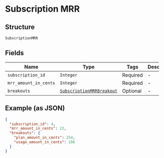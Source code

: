 
# Subscription MRR

## Structure

`SubscriptionMRR`

## Fields

| Name | Type | Tags | Description |
|  --- | --- | --- | --- |
| `subscription_id` | `Integer` | Required | - |
| `mrr_amount_in_cents` | `Integer` | Required | - |
| `breakouts` | [`SubscriptionMRRBreakout`](../../doc/models/subscription-mrr-breakout.md) | Optional | - |

## Example (as JSON)

```json
{
  "subscription_id": 4,
  "mrr_amount_in_cents": 22,
  "breakouts": {
    "plan_amount_in_cents": 254,
    "usage_amount_in_cents": 106
  }
}
```

